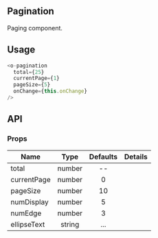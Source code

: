 ## Pagination 

Paging component.

## Usage

```js
<o-pagination
  total={25}
  currentPage={1}
  pageSize={5}
  onChange={this.onChange}
/>
```
## API

### Props

|  **Name**  | **Type**        | **Defaults**  | **Details**  |
| ------------- |:-------------:|:-----:|:-------------:|
| total         | number|    --   |             |
| currentPage  | number          |   0 |           |
| pageSize | number            | 10   |        |
| numDisplay | number| 5 ||
| numEdge | number| 3 ||
| ellipseText | string| ... ||